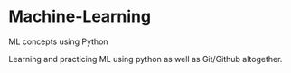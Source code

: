 # Machine-Learning
ML concepts using Python

Learning and practicing ML using python as well as Git/Github altogether.
